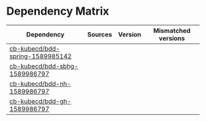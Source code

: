 # Dependency Matrix

Dependency | Sources | Version | Mismatched versions
---------- | ------- | ------- | -------------------
[cb-kubecd/bdd-spring-1589985142](https://github.com/cb-kubecd/bdd-spring-1589985142.git) |  | []() | 
[cb-kubecd/bdd-sbhg-1589986797](https://github.com/cb-kubecd/bdd-sbhg-1589986797.git) |  | []() | 
[cb-kubecd/bdd-nh-1589986797](https://github.com/cb-kubecd/bdd-nh-1589986797.git) |  | []() | 
[cb-kubecd/bdd-gh-1589986797](https://github.com/cb-kubecd/bdd-gh-1589986797.git) |  | []() | 
